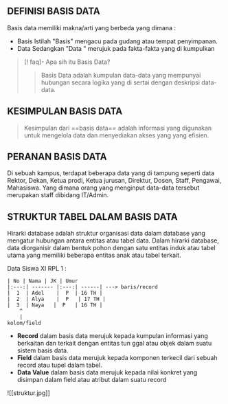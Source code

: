 ## DEFINISI BASIS DATA
Basis data memiliki makna/arti yang berbeda yang dimana :
- Basis
Istilah "Basis" mengacu pada gudang atau tempat penyimpanan.
- Data
Sedangkan "Data " merujuk pada fakta-fakta yang di kumpulkan

>[! faq]- Apa sih itu Basis Data?
>> Basis Data adalah kumpulan data-data yang mempunyai hubungan secara logika yang di sertai dengan deskripsi data-data.

## KESIMPULAN BASIS DATA
> Kesimpulan dari ==basis data== adalah informasi yang digunakan untuk mengelola data dan menyediakan akses yang yang efisien.

## PERANAN BASIS DATA
Di sebuah kampus, terdapat beberapa data yang di tampung seperti data Rektor, Dekan, Ketua prodi, Ketua jurusan, Direktur, Dosen, Staff, Pengawai, Mahasiswa. Yang dimana orang yang menginput data-data tersebut merupakan staff dibidang IT/Admin.

## STRUKTUR TABEL DALAM BASIS DATA
Hirarki database adalah struktur organisasi data dalam database yang mengatur hubungan antara entitas atau tabel data. Dalam hirarki database, data diorganisir dalam bentuk pohon dengan satu entitas induk atau tabel utama yang memiliki beberapa entitas anak atau tabel terkait.

Data Siswa XI RPL 1 :

	| No | Nama | JK | Umur
	|:---:| ------- |:---:| ------| ---> baris/record
	|  1  | Adel    |  P  | 16 TH |
	|  2  | Alya    |  P   | 17 TH |
	|  3  | Naya   |  P   | 16 TH |
		^
		|
	kolom/field

- **Record** dalam basis data merujuk kepada kumpulan informasi yang berkaitan dan terkait dengan entitas tun  ggal atau objek dalam suatu sistem basis data.
- **Field** dalam basis data merujuk kepada komponen terkecil dari sebuah record atau tupel dalam tabel.
- **Data Value** dalam basis data merujuk kepada nilai konkret yang disimpan dalam field atau atribut dalam suatu record 

![[struktur.jpg]]